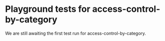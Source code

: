 # Playground tests for access-control-by-category
We are still awaiting the first test run for access-control-by-category.
